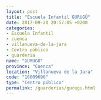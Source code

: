 ```yaml
---
layout: post
title: "Escuela Infantil GURUGÚ"
date: 2017-09-20 20:57:05 +0200
categories:
- Escuela Infantil
- cuenca
- villanueva-de-la-jara
- Centro público
- guarderia
name: "GURUGÚ"
province: "Cuenca"
location: "Villanueva de la Jara"
code: "16009696"
type: "Centro público"
permalink: /guarderias/gurugu.html
---
```

